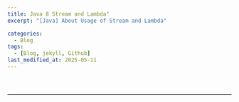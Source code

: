 ```yaml
---
title: Java 8 Stream and Lambda"
excerpt: "[Java] About Usage of Stream and Lambda"

categories:
  - Blog
tags:
  - [Blog, jekyll, Github]
last_modified_at: 2025-05-11
---
```



> ###



  

<br />

---